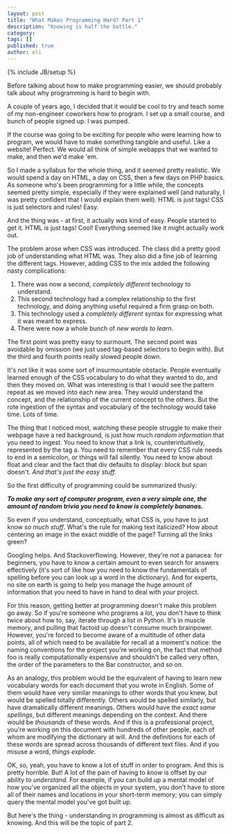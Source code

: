 ```yaml
---
layout: post
title: "What Makes Programming Hard? Part 1"
description: "Knowing is half the battle."
category: 
tags: []
published: true
author: eli
---
```

{% include JB/setup %}

<div class="explanation">
Before talking about how to make programming easier, we should probably talk about why programming is hard to begin with.
</div>

A couple of years ago, I decided that it would be cool to try and teach some of my non-engineer coworkers how to program. I set up a small course, and bunch of people signed up. I was pumped.

If the course was going to be exciting for people who were learning how to program, we would have to make something tangible and useful. Like a website! Perfect. We would all think of simple webapps that we wanted to make, and then we'd make 'em.

So I made a syllabus for the whole thing, and it seemed pretty realistic. We would spend a day on HTML, a day on CSS, then a few days on PHP basics. As someone who's been programming for a little while, the concepts seemed pretty simple, especially if they were explained well (and naturally, I was pretty confident that I would explain them well). HTML is just tags! CSS is just selectors and rules! Easy. 

And the thing was - at first, it actually *was* kind of easy. People started to get it. HTML *is* just tags! Cool! Everything seemed like it might actually work out.

The problem arose when CSS was introduced. The class did a pretty good job of understanding what HTML was. They also did a fine job of learning the different tags. However, adding CSS to the mix added the following nasty complications:

1. There was now a second, *completely different* technology to understand.
3. This second technology had a complex relationship to the first technology, and doing anything useful required a firm grasp on both.
4. This technology used a *completely different* syntax for expressing what it was meant to express.
4. There were now a whole bunch of *new words to learn*.

The first point was pretty easy to surmount. The second point was avoidable by omission (we just used tag-based selectors to begin with). But the third and fourth points really slowed people down.

It's not like it was some sort of insurmountable obstacle. People eventually learned enough of the CSS vocabulary to do what they wanted to do, and then they moved on. What was interesting is that I would see the pattern repeat as we moved into each new area. They would understand the concept, and the relationship of the current concept to the others. But the rote ingestion of the syntax and vocabulary of the technology would take time. Lots of time.

The thing that I noticed most, watching these people struggle to make their webpage have a red background, is just how much *random information* that you need to ingest. You need to know that a link is, counterintuitively, represented by the tag <span class="mono">a</span>. You need to remember that every CSS rule needs to end in a semicolon, or things will fail silently. You need to know about <span class="mono">float</span> and <span class="mono">clear</span> and the fact that <span class="mono">div</span> defaults to <span class="mono">display: block</span> but <span class="mono">span</span> doesn't. *And that's just the easy stuff.*

So the first difficulty of programming could be summarized thusly:

***To make any sort of computer program, even a very simple one, the amount of random trivia you need to know is completely bananas.***

So even if you understand, conceptually, what CSS is, you have to just know *so much stuff*. What's the rule for making text italicized? How about centering an image in the exact middle of the page? Turning all the links green?

Googling helps. And Stackoverflowing. However, they're not a panacea: for beginners, you have to know a certain amount to even search for answers effectively (it's sort of like how you need to know the fundamentals of spelling before you can look up a word in the dictionary). And for experts, no site on earth is going to help you manage the huge amount of information that you need to have in hand to deal with *your* project.

For this reason, getting better at programming doesn't make this problem go away. So if you're someone who programs a lot, you don't have to think twice about how to, say, iterate through a list in Python. It's in muscle memory, and pulling that factoid up doesn't consume much brainpower. However, you're forced to become aware of a multitude of other data points, all of which need to be available for recall at a moment's notice: the naming conventions for the project you're working on, the fact that method <span class="mono">foo</span> is really computationally expensive and shouldn't be called very often, the order of the parameters to the <span class="mono">Bar</span> constructor, and so on. 

As an analogy, this problem would be the equivalent of having to learn new vocabulary words for each document that you wrote in English. Some of them would have very similar meanings to other words that you knew, but would be spelled totally differently. Others would be spelled similarly, but have dramatically different meanings. Others would have the *exact same spellings*, but different meanings depending on the context. And there would be *thousands* of these words. And if this is a professional project, you're working on this document with hundreds of other people, each of whom are modifying the dictionary at will. And the definitions for each of these words are spread across thousands of different text files. And if you misuse a word, *things explode*.

OK, so, yeah, you have to know a lot of stuff in order to program. And this is pretty horrible. But! A lot of the pain of having to *know* is offset by our ability to *understand*. For example, if you can build up a mental model of how you've organized all the objects in your system, you don't have to store all of their names and locations in your short-term memory; you can simply query the mental model you've got built up. 

But here's the thing - understanding in programming is almost as difficult as knowing. And this will be the topic of part 2. 